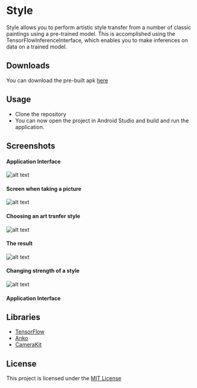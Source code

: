 # Style
Style allows you to perform artistic style transfer from a number of classic paintings using a pre-trained model. This is accomplished using the TensorFlowInferenceInterface, which enables you to make inferences on data on a trained model. 

## Downloads
You can download the pre-built apk [here](https://github.com/MJ10/Style/releases/tag/v0.1.0)

## Usage
- Clone the repository
- You can now open the project in Android Studio and build and run the application.

## Screenshots

#### Application Interface

![alt text](https://github.com/rabimba/Style/raw/master/screenshots/2017-10-02%2023.39.58.jpg "The main Screen")

#### Screen when taking a picture

![alt text](https://github.com/rabimba/Style/raw/master/screenshots/2017-10-02%2023.39.54.jpg "Screen when choosing a style")

#### Choosing an art trsnfer style

![alt text](https://github.com/rabimba/Style/raw/master/screenshots/2017-10-02%2023.39.48.jpg "Style Transfer in progress")

#### The result

![alt text](https://github.com/rabimba/Style/raw/master/screenshots/2017-10-02%2023.40.09.jpg "Transferred style")

#### Changing strength of a style

![alt text](https://github.com/rabimba/Style/raw/master/screenshots/2017-10-02%2023.40.03.jpg "Different strengths of style transfer")

#### Application Interface
## Libraries
- [TensorFlow](https://tensorflow.org)
- [Anko](https://github.com/Kotlin/anko)
- [CameraKit](https://github.com/gogopop/CameraKit-Android)

## License
This project is licensed under the [MIT License](https://github.com/MJ10/Style/blob/master/LICENSE.md)
